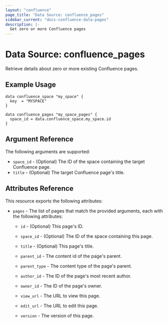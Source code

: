 ```yaml
---
layout: "confluence"
page_title: "Data Source: confluence_pages"
sidebar_current: "docs-confluence-data-pages"
description: |-
  Get zero or more Confluence pages
---
```


# Data Source: confluence_pages

Retrieve details about zero or more existing Confluence pages.

## Example Usage

```hcl
data confluence_space "my_space" {
  key  = "MYSPACE"
}

data confluence_pages "my_space_pages" {
  space_id = data.confluence_space.my_space.id
}
```

## Argument Reference

The following arguments are supported:

- `space_id` - (Optional) The ID of the space containing the target Confluence page.
- `title` - (Optional) The target Confluence page's title.

## Attributes Reference

This resource exports the following attributes:

- `pages` - The list of pages that match the provided arguments, each with the following attributes:
  
  - `id` - (Optional) This page's ID.
  
  - `space_id` - (Optional) The ID of the space containing this page.
  
  - `title` - (Optional) This page's title.

  - `parent_id` - The content id of the page's parent.

  - `parent_type` - The content type of the page's parent.

  - `author_id` - The ID of the page's most recent author.

  - `owner_id` - The ID of the page's owner.

  - `view_url` - The URL to view this page.

  - `edit_url` - The URL to edit this page.

  - `version` - The version of this page.

